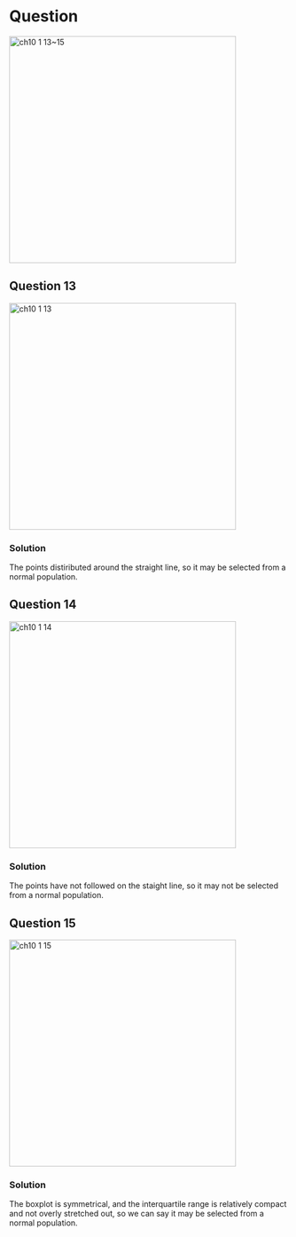 # Question
<img width="409" alt="ch10 1 13~15" src="https://github.com/user-attachments/assets/77b8789a-de41-436d-986f-79960b3c107d"/>


## Question 13
<img width="409" alt="ch10 1 13" src="https://github.com/user-attachments/assets/1151e9be-84ac-4688-b7a5-6c18886497f9"/>



### Solution

The points distiributed around the straight line, so it may be selected from a normal population.


## Question 14
<img width="409" alt="ch10 1 14" src="https://github.com/user-attachments/assets/9532d64d-a9b9-4430-bd02-3830b7443429"/>

### Solution

The points have not followed on the staight line, so it may not be selected from a normal population.

## Question 15
<img width="409" alt="ch10 1 15"  src="https://github.com/user-attachments/assets/2857118e-ea77-4e2c-8642-1fa1a64408b6"/>

### Solution
The boxplot is symmetrical, and the interquartile range is relatively compact and not overly stretched out, so we can say it may be selected from a normal population.
